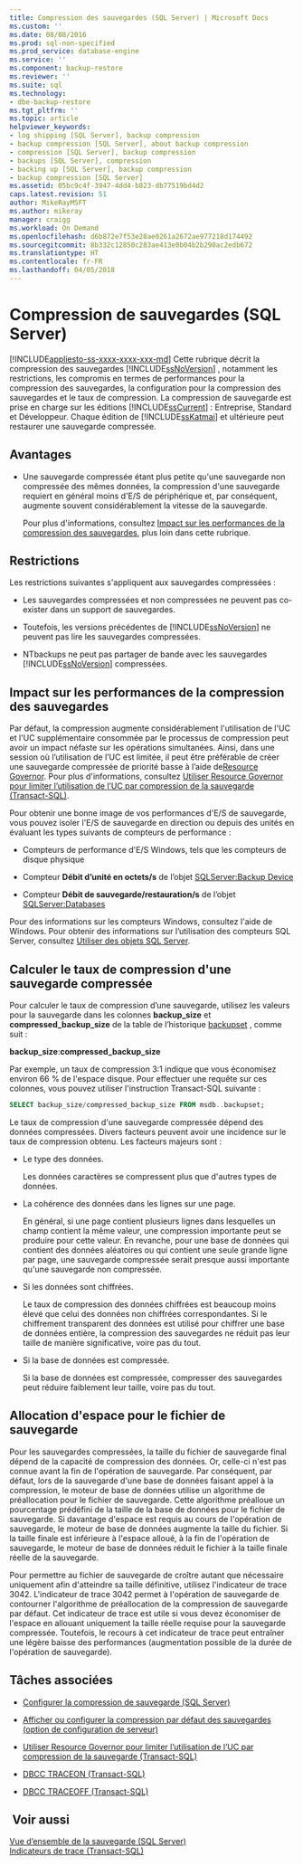 ```yaml
---
title: Compression des sauvegardes (SQL Server) | Microsoft Docs
ms.custom: ''
ms.date: 08/08/2016
ms.prod: sql-non-specified
ms.prod_service: database-engine
ms.service: ''
ms.component: backup-restore
ms.reviewer: ''
ms.suite: sql
ms.technology:
- dbe-backup-restore
ms.tgt_pltfrm: ''
ms.topic: article
helpviewer_keywords:
- log shipping [SQL Server], backup compression
- backup compression [SQL Server], about backup compression
- compression [SQL Server], backup compression
- backups [SQL Server], compression
- backing up [SQL Server], backup compression
- backup compression [SQL Server]
ms.assetid: 05bc9c4f-3947-4dd4-b823-db77519bd4d2
caps.latest.revision: 51
author: MikeRayMSFT
ms.author: mikeray
manager: craigg
ms.workload: On Demand
ms.openlocfilehash: d6b872e7f53e28ae0261a2672ae977218d174492
ms.sourcegitcommit: 8b332c12850c283ae413e0b04b2b290ac2edb672
ms.translationtype: HT
ms.contentlocale: fr-FR
ms.lasthandoff: 04/05/2018
---
```

# <a name="backup-compression-sql-server"></a>Compression de sauvegardes (SQL Server)
[!INCLUDE[appliesto-ss-xxxx-xxxx-xxx-md](../../includes/appliesto-ss-xxxx-xxxx-xxx-md.md)]
  Cette rubrique décrit la compression des sauvegardes [!INCLUDE[ssNoVersion](../../includes/ssnoversion-md.md)] , notamment les restrictions, les compromis en termes de performances pour la compression des sauvegardes, la configuration pour la compression des sauvegardes et le taux de compression.  La compression de sauvegarde est prise en charge sur les éditions [!INCLUDE[ssCurrent](../../includes/sscurrent-md.md)] : Entreprise, Standard et Développeur.  Chaque édition de [!INCLUDE[ssKatmai](../../includes/sskatmai-md.md)] et ultérieure peut restaurer une sauvegarde compressée. 
 
  
##  <a name="Benefits"></a> Avantages  
  
-   Une sauvegarde compressée étant plus petite qu'une sauvegarde non compressée des mêmes données, la compression d'une sauvegarde requiert en général moins d'E/S de périphérique et, par conséquent, augmente souvent considérablement la vitesse de la sauvegarde.  
  
     Pour plus d'informations, consultez [Impact sur les performances de la compression des sauvegardes](#PerfImpact), plus loin dans cette rubrique.  
  
  
##  <a name="Restrictions"></a> Restrictions  
 Les restrictions suivantes s'appliquent aux sauvegardes compressées :  
  
-   Les sauvegardes compressées et non compressées ne peuvent pas co-exister dans un support de sauvegardes.  
  
-   Toutefois, les versions précédentes de [!INCLUDE[ssNoVersion](../../includes/ssnoversion-md.md)] ne peuvent pas lire les sauvegardes compressées.  
  
-   NTbackups ne peut pas partager de bande avec les sauvegardes [!INCLUDE[ssNoVersion](../../includes/ssnoversion-md.md)] compressées.  
  
  
##  <a name="PerfImpact"></a> Impact sur les performances de la compression des sauvegardes  
 Par défaut, la compression augmente considérablement l'utilisation de l'UC et l'UC supplémentaire consommée par le processus de compression peut avoir un impact néfaste sur les opérations simultanées. Ainsi, dans une session où l’utilisation de l’UC est limitée, il peut être préférable de créer une sauvegarde compressée de priorité basse à l’aide de[Resource Governor](../../relational-databases/resource-governor/resource-governor.md). Pour plus d'informations, consultez [Utiliser Resource Governor pour limiter l’utilisation de l’UC par compression de la sauvegarde &#40;Transact-SQL&#41;](../../relational-databases/backup-restore/use-resource-governor-to-limit-cpu-usage-by-backup-compression-transact-sql.md).  
  
 Pour obtenir une bonne image de vos performances d'E/S de sauvegarde, vous pouvez isoler l'E/S de sauvegarde en direction ou depuis des unités en évaluant les types suivants de compteurs de performance :  
  
-   Compteurs de performance d'E/S Windows, tels que les compteurs de disque physique  
  
-   Compteur **Débit d’unité en octets/s** de l’objet [SQLServer:Backup Device](../../relational-databases/performance-monitor/sql-server-backup-device-object.md)  
  
-   Compteur **Débit de sauvegarde/restauration/s** de l’objet [SQLServer:Databases](../../relational-databases/performance-monitor/sql-server-databases-object.md)  
  
 Pour des informations sur les compteurs Windows, consultez l'aide de Windows. Pour obtenir des informations sur l’utilisation des compteurs SQL Server, consultez [Utiliser des objets SQL Server](../../relational-databases/performance-monitor/use-sql-server-objects.md).  
  
   
##  <a name="CompressionRatio"></a> Calculer le taux de compression d'une sauvegarde compressée  
 Pour calculer le taux de compression d’une sauvegarde, utilisez les valeurs pour la sauvegarde dans les colonnes **backup_size** et **compressed_backup_size** de la table de l’historique [backupset](../../relational-databases/system-tables/backupset-transact-sql.md) , comme suit :  
  
 **backup_size**:**compressed_backup_size**  
  
 Par exemple, un taux de compression 3:1 indique que vous économisez environ 66 % de l'espace disque. Pour effectuer une requête sur ces colonnes, vous pouvez utiliser l'instruction Transact-SQL suivante :  
  
```sql  
SELECT backup_size/compressed_backup_size FROM msdb..backupset;  
```  
  
 Le taux de compression d'une sauvegarde compressée dépend des données compressées. Divers facteurs peuvent avoir une incidence sur le taux de compression obtenu. Les facteurs majeurs sont :  
  
-   Le type des données.  
  
     Les données caractères se compressent plus que d'autres types de données.  
  
-   La cohérence des données dans les lignes sur une page.  
  
     En général, si une page contient plusieurs lignes dans lesquelles un champ contient la même valeur, une compression importante peut se produire pour cette valeur. En revanche, pour une base de données qui contient des données aléatoires ou qui contient une seule grande ligne par page, une sauvegarde compressée serait presque aussi importante qu'une sauvegarde non compressée.  
  
-   Si les données sont chiffrées.  
  
     Le taux de compression des données chiffrées est beaucoup moins élevé que celui des données non chiffrées correspondantes. Si le chiffrement transparent des données est utilisé pour chiffrer une base de données entière, la compression des sauvegardes ne réduit pas leur taille de manière significative, voire pas du tout.  
  
-   Si la base de données est compressée.  
  
     Si la base de données est compressée, compresser des sauvegardes peut réduire faiblement leur taille, voire pas du tout.  
  
  
##  <a name="Allocation"></a> Allocation d'espace pour le fichier de sauvegarde  
 Pour les sauvegardes compressées, la taille du fichier de sauvegarde final dépend de la capacité de compression des données. Or, celle-ci n'est pas connue avant la fin de l'opération de sauvegarde.  Par conséquent, par défaut, lors de la sauvegarde d'une base de données faisant appel à la compression, le moteur de base de données utilise un algorithme de préallocation pour le fichier de sauvegarde. Cette algorithme préalloue un pourcentage prédéfini de la taille de la base de données pour le fichier de sauvegarde. Si davantage d'espace est requis au cours de l'opération de sauvegarde, le moteur de base de données augmente la taille du fichier. Si la taille finale est inférieure à l'espace alloué, à la fin de l'opération de sauvegarde, le moteur de base de données réduit le fichier à la taille finale réelle de la sauvegarde.  
  
 Pour permettre au fichier de sauvegarde de croître autant que nécessaire uniquement afin d'atteindre sa taille définitive, utilisez l'indicateur de trace 3042. L'indicateur de trace 3042 permet à l'opération de sauvegarde de contourner l'algorithme de préallocation de la compression de sauvegarde par défaut. Cet indicateur de trace est utile si vous devez économiser de l'espace en allouant uniquement la taille réelle requise pour la sauvegarde compressée. Toutefois, le recours à cet indicateur de trace peut entraîner une légère baisse des performances (augmentation possible de la durée de l'opération de sauvegarde).  
  
##  <a name="RelatedTasks"></a> Tâches associées  
  
-   [Configurer la compression de sauvegarde &#40;SQL Server&#41;](../../relational-databases/backup-restore/configure-backup-compression-sql-server.md)  
  
-   [Afficher ou configurer la compression par défaut des sauvegardes (option de configuration de serveur)](../../database-engine/configure-windows/view-or-configure-the-backup-compression-default-server-configuration-option.md)  
  
-   [Utiliser Resource Governor pour limiter l’utilisation de l’UC par compression de la sauvegarde &#40;Transact-SQL&#41;](../../relational-databases/backup-restore/use-resource-governor-to-limit-cpu-usage-by-backup-compression-transact-sql.md)  
  
-   [DBCC TRACEON &#40;Transact-SQL&#41;](../../t-sql/database-console-commands/dbcc-traceon-transact-sql.md)  
  
-   [DBCC TRACEOFF &#40;Transact-SQL&#41;](../../t-sql/database-console-commands/dbcc-traceoff-transact-sql.md)  
  
## <a name="see-also"></a> Voir aussi  
 [Vue d’ensemble de la sauvegarde &#40;SQL Server&#41;](../../relational-databases/backup-restore/backup-overview-sql-server.md)   
 [Indicateurs de trace &#40;Transact-SQL&#41;](../../t-sql/database-console-commands/dbcc-traceon-trace-flags-transact-sql.md)  
  
  
